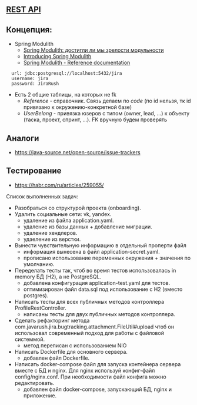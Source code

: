 ## [REST API](http://localhost:8080/doc)

## Концепция:

- Spring Modulith
    - [Spring Modulith: достигли ли мы зрелости модульности](https://habr.com/ru/post/701984/)
    - [Introducing Spring Modulith](https://spring.io/blog/2022/10/21/introducing-spring-modulith)
    - [Spring Modulith - Reference documentation](https://docs.spring.io/spring-modulith/docs/current-SNAPSHOT/reference/html/)

```
  url: jdbc:postgresql://localhost:5432/jira
  username: jira
  password: JiraRush
```

- Есть 2 общие таблицы, на которых не fk
    - _Reference_ - справочник. Связь делаем по _code_ (по id нельзя, тк id привязано к окружению-конкретной базе)
    - _UserBelong_ - привязка юзеров с типом (owner, lead, ...) к объекту (таска, проект, спринт, ...). FK вручную будем
      проверять

## Аналоги

- https://java-source.net/open-source/issue-trackers

## Тестирование

- https://habr.com/ru/articles/259055/

Список выполненных задач:
- Разобраться со структурой проекта (onboarding).
- Удалить социальные сети: vk, yandex.
  - удаление из файла application.yaml.
  - удаление из базы данных + добавление миграции.
  - удаление хендлеров.
  - удаеление из верстки.
- Вынести чувствительную информацию в отдельный проперти файл
  - информация вынесена в файл application-secret.yaml.
  - прописано использование переменных окружения + значения по умолчанию.
- Переделать тесты так, чтоб во время тестов использовалась in memory БД (H2), а не PostgreSQL.
  - добавлена конфигурация application-test.yaml для тестов.
  - оптимизирован файл data.sql под использование с H2 (вместо postgres).
- Написать тесты для всех публичных методов контроллера ProfileRestController.
  - написаны тесты для двух публичных методов контроллера.
- Сделать рефакторинг метода com.javarush.jira.bugtracking.attachment.FileUtil#upload чтоб он использовал современный подход для работы с файловой системмой.
  - метод переписан с использованием NIO
- Написать Dockerfile для основного сервера.
  - добавлен файл Dockerfile.
- Написать docker-compose файл для запуска контейнера сервера вместе с БД и nginx. Для nginx используй конфиг-файл config/nginx.conf. При необходимости файл конфига можно редактировать.
  - добавлен файл docker-compose, запускающий БД, nginx и приложение.